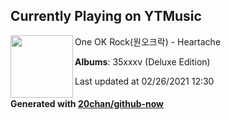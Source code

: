 ## Currently Playing on YTMusic

[<img align="left" width="100" src="https://lh3.googleusercontent.com/TxE0t0b3v2AOW8bKNL6jZx3QLWLsY1LLk4enQc5NeDPf8v7RedfxOJrZ8Bgjnt60EqTSg6uVttqNeWMx">](https://music.youtube.com/watch?v=Ivo6e0mOtns)

One OK Rock(원오크락) - Heartache

**Albums**: 35xxxv (Deluxe Edition)

Last updated at 02/26/2021 12:30

#### Generated with [20chan/github-now](https://github.com/20chan/github-now)


<!--
**20chan/20chan** is a ✨ _special_ ✨ repository because its `README.md` (this file) appears on your GitHub profile.

Here are some ideas to get you started:

- 🔭 I’m currently working on ...
- 🌱 I’m currently learning ...
- 👯 I’m looking to collaborate on ...
- 🤔 I’m looking for help with ...
- 💬 Ask me about ...
- 📫 How to reach me: ...
- 😄 Pronouns: ...
- ⚡ Fun fact: ...
-->
